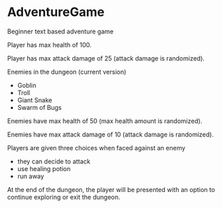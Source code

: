 # AdventureGame
Beginner text based adventure game

Player has max health of 100.

Player has max attack damage of 25 (attack damage is randomized).

Enemies in the dungeon (current version)
- Goblin
- Troll
- Giant Snake
- Swarm of Bugs

Enemies have max health of 50 (max health amount is randomized).

Enemies have max attack damage of 10 (attack damage is randomized).

Players are given three choices when faced against an enemy
- they can decide to attack
- use healing potion
- run away

At the end of the dungeon, the player will be presented with an option to continue exploring or exit the dungeon.

